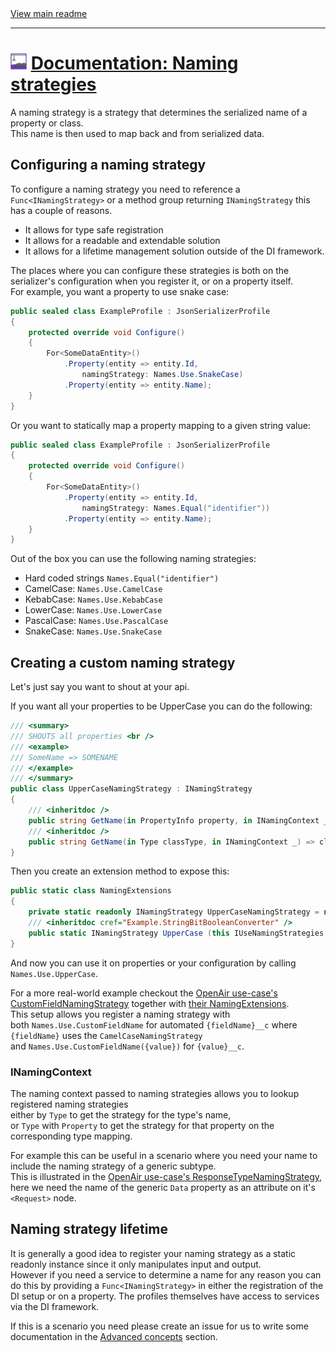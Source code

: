 [//]: # (Header)

<a href="https://github.com/Marvin-Brouwer/FluentSerializer#readme">
	View main readme
</a><hr/>
<h1>
	<img alt="icon" width="26" height="26"
		src="https://github.com/Marvin-Brouwer/FluentSerializer/raw/main/docs/logo/Logo.default.optimized.svg" />
	<a href="https://github.com/Marvin-Brouwer/FluentSerializer/blob/main/docs/help/basic-concepts/Naming-strategies.md#readme">
		Documentation: Naming strategies
	</a>
</h1>

[//]: # (Body)

A naming strategy is a strategy that determines the serialized name of a property or class.  
This name is then used to map back and from serialized data.  

## Configuring a naming strategy  
  
To configure a naming strategy you need to reference a `Func<INamingStrategy>` or a method group returning `INamingStrategy` this has a couple of reasons.

- It allows for type safe registration
- It allows for a readable and extendable solution
- It allows for a lifetime management solution outside of the DI framework.

The places where you can configure these strategies is both on the serializer's configuration when you register it, or on a property itself.  
For example, you want a property to use snake case:

```csharp
public sealed class ExampleProfile : JsonSerializerProfile
{
	protected override void Configure()
	{
		For<SomeDataEntity>()
			.Property(entity => entity.Id,
				namingStrategy: Names.Use.SnakeCase)
			.Property(entity => entity.Name);
	}
}
```

Or you want to statically map a property mapping to a given string value:

```csharp
public sealed class ExampleProfile : JsonSerializerProfile
{
	protected override void Configure()
	{
		For<SomeDataEntity>()
			.Property(entity => entity.Id,
				namingStrategy: Names.Equal("identifier"))
			.Property(entity => entity.Name);
	}
}
```

Out of the box you can use the following naming strategies:

- Hard coded strings `Names.Equal("identifier")`
- CamelCase: `Names.Use.CamelCase`
- KebabCase: `Names.Use.KebabCase`
- LowerCase: `Names.Use.LowerCase`
- PascalCase: `Names.Use.PascalCase`
- SnakeCase: `Names.Use.SnakeCase`

## Creating a custom naming strategy

Let's just say you want to shout at your api.

If you want all your properties to be UpperCase you can do the following:

```csharp
/// <summary>
/// SHOUTS all properties <br />
/// <example>
/// SomeName => SOMENAME
/// </example>
/// </summary>
public class UpperCaseNamingStrategy : INamingStrategy
{
	/// <inheritdoc />
	public string GetName(in PropertyInfo property, in INamingContext _) => property.Name.Split('`')[0].ToUpperInvariant();
	/// <inheritdoc />
	public string GetName(in Type classType, in INamingContext _) => classType.Name.Split('`')[0].ToUpperInvariant();
}
```

Then you create an extension method to expose this:

```csharp
public static class NamingExtensions
{
	private static readonly INamingStrategy UpperCaseNamingStrategy = new UpperCaseNamingStrategy()
	/// <inheritdoc cref="Example.StringBitBooleanConverter" />
	public static INamingStrategy UpperCase (this IUseNamingStrategies _) => UpperCaseNamingStrategy;
}
```

And now you can use it on properties or your configuration by calling `Names.Use.UpperCase`.

For a more real-world example checkout the [OpenAir use-case's CustomFieldNamingStrategy](https://github.com/Marvin-Brouwer/FluentSerializer/blob/main/src/FluentSerializer.UseCase.OpenAir/Serializer/NamingStrategies/CustomFieldNamingStrategy.cs) together with [their NamingExtensions](https://github.com/Marvin-Brouwer/FluentSerializer/blob/main/src/FluentSerializer.UseCase.OpenAir/Serializer/NamingStrategies/NamingExtensions.cs).  
This setup allows you register a naming strategy with  
both `Names.Use.CustomFieldName` for automated `{fieldName}__c` where `{fieldName}` uses the `CamelCaseNamingStrategy`  
and `Names.Use.CustomFieldName({value})` for `{value}__c`.

### INamingContext

The naming context passed to naming strategies allows you to lookup registered naming strategies  
either by `Type` to get the strategy for the type's name,  
or `Type` with `Property` to get the strategy for that property on the corresponding type mapping.  
  
For example this can be useful in a scenario where you need your name to include the naming strategy of a generic subtype.  
This is illustrated in the [OpenAir use-case's ResponseTypeNamingStrategy](https://github.com/Marvin-Brouwer/FluentSerializer/blob/main/src/FluentSerializer.UseCase.OpenAir/Serializer/NamingStrategies/ResponseTypeNamingStrategy.cs), here we need the name of the generic `Data` property as an attribute on it's `<Request>` node.

## Naming strategy lifetime

It is generally a good idea to register your naming strategy as a static readonly instance since it only manipulates input and output.  
However if you need a service to determine a name for any reason you can do this by providing a `Func<INamingStrategy>` in either the registration of the DI setup or on a property. The profiles themselves have access to services via the DI framework.  
  
If this is a scenario you need please create an issue for us to write some documentation in the [Advanced concepts](https://github.com/Marvin-Brouwer/FluentSerializer#advanced-concepts) section.
